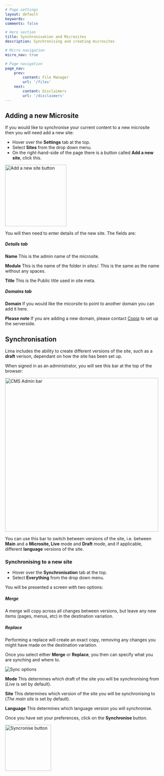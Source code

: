```yaml
---
# Page settings
layout: default
keywords:
comments: false

# Hero section
title: Synchronisation and Microsites
description: Synchronising and creating microsites

# Micro navigation
micro_nav: true

# Page navigation
page_nav:
    prev:
        content: File Manager
        url: '/files'
    next:
        content: Disclaimers
        url: '/disclaimers'
---
```


<h2 id="sync-section">Adding a new Microsite</h2>
<p>If you would like to synchronise your current content to a new microsite then you will need add a new site:</p>
<ul>
    <li>Hover over the <strong>Settings</strong> tab at the top.</li>
    <li>Select <strong>Sites</strong> from the drop down menu.</li>
    <li>On the right-hand-side of the page there is a button called <strong>Add a new site</strong>, click this.</li>
</ul>
<p><img src="../images/new-site.png" style="width:200px;" alt="Add a new site button"></p>
<p>You will then need to enter details of the new site. The fields are:</p>
<div class="callout callout--info">
    <h5 style="margin-top:1.1rem;">Details tab</h5>
    <p><strong>Name</strong> This is the admin name of the microsite.</p>
    <p><strong>Module</strong> This is the name of the folder in <i>sites/</i>. This is the same as the name without any spaces.</p>
    <p><strong>Title</strong> This is the Public title used in site meta.</p>
    <h5 style="margin-top:1.1rem;">Domains tab</h5>
    <p><strong>Domain</strong> If you would like the micorsite to point to another domain you can add it here.</p>
</div>
<div class="callout callout--danger">
    <p><strong>Please note</strong> If you are adding a new domain, please contact <a href="mailto:support@copiadigital.co.uk" target="_blank" rel="noopener">Copia</a> to set up the serverside.</p>
</div>

<h2 id="sync-section1">Synchronisation</h2>
<p>Lima includes the ability to create different versions of the site, such as a <strong>draft</strong> verison, dependant on how the site has been set up.</p>
<p>When signed in as an administrator, you will see this bar at the top of the browser:</p>
<p><img src="../images/admin-bar.png" style="width:500px;" alt="CMS Admin bar"></p>
<p>You can use this bar to switch between versions of the site, i.e. between <strong>Main</strong> and a <strong>Microsite, Live</strong> mode and <strong>Draft</strong> mode, and if applicable, different <strong>language</strong> versions of the site.</p>

<h3 id="sync-subsection">Synchronising to a new site</h3>
<ul>
    <li>Hover over the <strong>Synchronisation</strong> tab at the top.</li>
    <li>Select <strong>Everything</strong> from the drop down menu.</li>
</ul>
<p>You will be presented a screen with two options:</p>
<h5>Merge</h5>
<div class="callout">
    <p>A merge will copy across all changes between versions, but leave any new items (pages, menus, etc) in the destination variation.</p>
</div>
<h5>Replace</h5>
<div class="callout">
    <p>Performing a replace will create an exact copy, removing any changes you might have made on the destination variation.</p>
</div>
<p>Once you select either <strong>Merge</strong> or <strong>Replace</strong>, you then can specify what you are synching and where to.</p>
<p><img src="../images/sync-options.png" alt="Sync options"></p>
<div class="callout callout--info">
    <p><strong>Mode</strong> This determines which draft of the site you will be synchronising from (<i>Live</i> is set by default).</p>
    <p><strong>Site</strong> This determines which version of the site you will be synchronising to (<i>The main site</i> is set by default).</p>
    <p><strong>Language</strong> This determines which language version you will synchronise.</p>
</div>
<p>Once you have set your preferences, click on the <strong>Synchronise</strong> button.</p>
<p><img src="../images/sync.png" style="width:150px;" alt="Syncronise button"></p>








